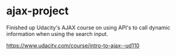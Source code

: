 # ajax-project

Finished up Udacity's AJAX course on using API's to call dynamic information when using the search input.


https://www.udacity.com/course/intro-to-ajax--ud110
